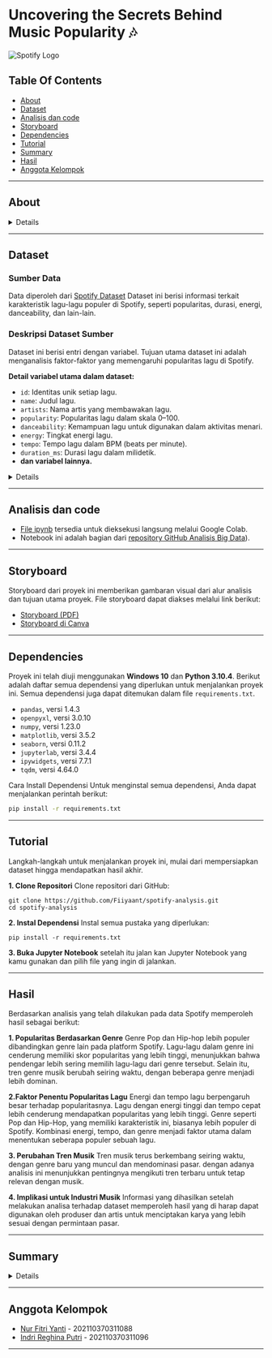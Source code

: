 # Uncovering the Secrets Behind Music Popularity 🎶

![Spotify Logo](https://upload.wikimedia.org/wikipedia/commons/thumb/2/26/Spotify_logo_with_text.svg/1024px-Spotify_logo_with_text.svg.png)


## Table Of Contents
- [About](#About)
- [Dataset](#dataset)
- [Analisis dan code](#analisis-dan-code)
- [Storyboard](#storyboard)
- [Dependencies](#dependencies)
- [Tutorial](#Tutorial)
- [Summary](#Summary)
- [Hasil](#hasil)
- [Anggota Kelompok](#anggota-kelompok)

---


## About
<details>
  
### **1.1 Musik: Lebih dari Sekadar Hiburan**

Musik lebih dari sekadar hiburan; ia memiliki dampak besar pada **suasana hati**, **produktivitas**, dan bahkan **membentuk tren sosial** yang memengaruhi kehidupan sehari-hari. 

Di tengah persaingan ketat di industri musik, **memahami apa yang membuat sebuah lagu bisa viral atau populer** adalah kunci sukses. Dengan perkembangan teknologi, terutama lewat platform seperti **Spotify**, tren musik bergerak sangat cepat, dan preferensi audiens pun berubah seiring waktu.

Oleh karena itu, penting untuk menganalisis:
- **Faktor-faktor yang memengaruhi popularitas lagu**,
- **Karakteristik musik yang cocok untuk aktivitas tertentu**, serta
- **Tren yang muncul berdasarkan waktu rilis**.

Pemahaman ini bisa membantu **artis**, **produser**, dan **label musik** menciptakan karya yang lebih relevan, menarik, dan berpotensi sukses. 
Mari bersama-sama mengeksplorasi apa yang sebenarnya membuat musik bisa menghubungkan banyak orang!


### **1.2 Penjelasan Singkat Tentang Rencana dalam Mengatasi Pernyataan Masalah**

Kami menggunakan dataset yang berisi **32,833 lagu** dengan **23 fitur utama** seperti popularitas, genre, danceability, tempo, energi, valence, durasi, dan tahun rilis. Data ini mencakup informasi terperinci yang relevan untuk menganalisis tren musik, memahami karakteristik yang memengaruhi popularitas lagu, dan memberikan insight kepada artis serta produser musik.  

Pendekatan kami terdiri dari:
1. **Analisis Tren Musik**: Mengidentifikasi faktor-faktor yang memengaruhi popularitas lagu dan potensinya untuk menjadi viral berdasarkan genre dan fitur musik.
2. **Karakteristik Lagu untuk Aktivitas Tertentu**: Mengelompokkan lagu berdasarkan fitur seperti energi, tempo, dan valence untuk berbagai aktivitas seperti workout, relaksasi, atau bekerja.
3. **Tren Berdasarkan Waktu**: Menelusuri evolusi fitur musik seperti durasi, danceability, dan valence untuk menemukan perubahan pola preferensi audiens.
4. **Memberikan Insight Strategis**: Menyediakan panduan bagi artis dan industri musik untuk menciptakan karya yang relevan dengan audiens modern.

### **1.3 Pendekatan dan Teknik Analisis**

Kami menggunakan berbagai teknik analisis data untuk memahami dan menjawab permasalahan:
1. **Eksplorasi Data**: Melihat distribusi dan pola fitur musikal, seperti danceability dan popularitas.
2. **Korelasi Fitur**: Mengukur hubungan antara elemen musikal seperti energi, valence, dan danceability dengan tingkat popularitas.
3. **Clustering**: Mengelompokkan lagu menggunakan teknik seperti *K-Means* untuk menentukan kelompok lagu berdasarkan karakteristik tertentu, seperti workout atau relaksasi.
4. **Analisis Tren Historis**: Mengamati perubahan durasi, valence, dan danceability lagu berdasarkan tahun rilis untuk memahami evolusi tren musik.
5. **Visualisasi Data**: Menggunakan grafik untuk memetakan tren seperti dominasi genre setiap tahun, perubahan durasi lagu, dan evolusi energi serta valence.
6. **Rekomendasi Berbasis Data**: Menyusun daftar lagu dan insight untuk genre atau aktivitas tertentu berdasarkan hasil analisis.

Pendekatan ini bertujuan untuk memberikan solusi komprehensif yang relevan dengan dinamika industri musik modern.

### **1.4 Manfaat Analisis untuk Konsumen dan Industri Musik**

**Bagi Artis dan Produser**:
- Insight tentang genre dan fitur musik yang cenderung populer, seperti danceability tinggi atau valence positif, membantu menciptakan lagu dengan peluang besar untuk viralitas.
- Rekomendasi tentang durasi lagu, kombinasi fitur seperti energi dan tempo, serta genre dominan dapat menjadi panduan dalam proses kreatif.

**Bagi Industri Musik**:
- Tren berdasarkan waktu membantu industri memahami evolusi musik dan menyesuaikan strategi pemasaran.
- Insight tentang fitur musikal memungkinkan label untuk lebih tepat memasarkan lagu sesuai target audiens, baik untuk platform digital seperti Spotify maupun media sosial seperti TikTok.

**Bagi Audiens**:
- Playlist yang relevan dengan kebutuhan, seperti lagu workout dengan energi tinggi atau lagu relaksasi dengan suasana positif.
- Meningkatkan pengalaman mendengarkan yang lebih personal, membantu audiens menikmati musik yang sesuai dengan aktivitas dan preferensi mereka.

Analisis kami dilakukan diharapkan memberikan manfaat nyata untuk semua pemangku kepentingan dalam industri musik, mulai dari menciptakan musik yang relevan hingga memperkuat pengalaman mendengarkan audiens.
</details>


---

## Dataset

### Sumber Data
Data diperoleh dari [Spotify Dataset](https://www.dropbox.com/sh/qj0ueimxot3ltbf/AACzMOHv7sZCJsj3ErjtOG7ya?dl%3D1&sa=D&source=docs&ust=1733757131967275&usg=AOvVaw330-rZg7-2fAFW98M3BOK7)
 Dataset ini berisi informasi terkait karakteristik lagu-lagu populer di Spotify, seperti popularitas, durasi, energi, danceability, dan lain-lain.

### Deskripsi Dataset Sumber
Dataset ini berisi **<jumlah data>** entri dengan **<jumlah variabel>** variabel. Tujuan utama dataset ini adalah menganalisis faktor-faktor yang memengaruhi popularitas lagu di Spotify.  

**Detail variabel utama dalam dataset:**
- `id`: Identitas unik setiap lagu.
- `name`: Judul lagu.
- `artists`: Nama artis yang membawakan lagu.
- `popularity`: Popularitas lagu dalam skala 0–100.
- `danceability`: Kemampuan lagu untuk digunakan dalam aktivitas menari.
- `energy`: Tingkat energi lagu.
- `tempo`: Tempo lagu dalam BPM (beats per minute).
- `duration_ms`: Durasi lagu dalam milidetik.
- **dan variabel lainnya.**  

<details>

**Karakteristik khusus data:**
- **Nilai Hilang:** Dataset mencatat nilai hilang sebagai `NaN`.  
- **Format Waktu:** Kolom waktu rilis menggunakan format `YYYY-MM-DD`.  

### Langkah-Langkah Pembersihan Data
#### **Langkah 1: Impor Data**
Data diimpor menggunakan pustaka `pandas` dengan format `.csv`. Berikut adalah langkah untuk mengimpor data:  
```python
import pandas as pd

# Membaca dataset 
df = pd.read_csv("spotify_dataset.csv")

# Menampilkan beberapa baris awal
df.head()
```

#### **Langkah 2: Pemeriksaan Nilai Hilang**
Kolom dengan nilai yang hilang diperiksa dan ditangani sesuai konteks:

```
# Menangani nilai hilang
df['popularity'].fillna(df['popularity'].mean(), inplace=True)  # Imputasi dengan rata-rata
df.dropna(subset=['artists', 'name'], inplace=True)  # Hapus baris dengan artis/nama hilang
```
#### **Langkah 3: Pemeriksaan dan Perbaikan Tipe Data**
Setelah data bersih, tipe data diperiksa dan diperbaiki jika ditemukan ketidaksesuaian.
```
# Mengecek tipe data
df.dtypes

# Mengubah tipe data 'duration_ms' menjadi tipe integer
df['duration_ms'] = df['duration_ms'].astype(int)
```
#### Ringkasan Dataset Setelah Pembersihan

**Sebelum Pembersihan:**
| Variabel              | Nilai Hilang |
|-----------------------|--------------|
| track_artist          | 5            |
| track_album_name      | 5            |
| track_name            | 5            |
| track_id              | 0            |
| key                   | 0            |
| tempo                 | 0            |
| valence               | 0            |
| liveness              | 0            |
| instrumentalness      | 0            |
| acousticsness         | 0            |
| speechiness           | 0            |
| mode                  | 0            |
| loudness              | 0            |
| danceability          | 0            |
| energy                | 0            |

**Sesudah Pembersihan:**
| Variabel              | Nilai Hilang |
|-----------------------|--------------|
| track_id              | 0            |
| energy                | 0            |
| tempo                 | 0            |
| valence               | 0            |
| liveness              | 0            |
| instrumentalness      | 0            |
| acousticsness         | 0            |
| speechiness           | 0            |
| mode                  | 0            |
| loudness              | 0            |
| key                   | 0            |
| danceability          | 0            |
| track_name            | 0            |
| playlist_subgenre     | 0            |
| playlist_genre        | 0            |
| playlist_id           | 0            |
| playlist_name         | 0            |
| track_album_release_date | 0         |


### Analisis Statistik Deskriptif


#### Tujuan
Analisis statistik deskriptif dilakukan untuk memberikan gambaran umum tentang data yang telah dibersihkan. Hal ini meliputi informasi seperti rata-rata, standar deviasi, nilai minimum, nilai maksimum, serta kuartil dari setiap variabel numerik dalam dataset.

#### Statistik Deskriptif Variabel Numerik
Berikut adalah hasil analisis statistik deskriptif untuk variabel numerik dalam dataset:

| Variabel            | Count    | Mean       | Std Dev    | Min       | 25%       | 50%       | 75%       | Max       |
|---------------------|----------|------------|------------|-----------|-----------|-----------|-----------|-----------|
| `track_popularity`  | 32833    | 42.48      | 24.98      | 0.00      | 24.00     | 45.00     | 62.00     | 100.00    |
| `danceability`      | 32833    | 0.65       | 0.14       | 0.00      | 0.56      | 0.67      | 0.76      | 0.98      |
| `energy`            | 32833    | 0.69       | 0.18       | 0.00      | 0.58      | 0.72      | 0.84      | 1.00      |
| `key`               | 32833    | 5.37       | 3.61       | 0.00      | 2.00      | 6.00      | 9.00      | 11.00     |
| `loudness`          | 32833    | -6.71      | 2.99       | -46.44    | -8.17     | -6.16     | -4.64     | 1.28      |
| `mode`              | 32833    | 0.56       | 0.49       | 0.00      | 0.00      | 1.00      | 1.00      | 1.00      |
| `speechiness`       | 32833    | 0.10       | 0.10       | 0.00      | 0.04      | 0.06      | 0.13      | 0.91      |
| `acousticness`      | 32833    | 0.17       | 0.21       | 0.00      | 0.01      | 0.08      | 0.25      | 0.99      |
| `instrumentalness`  | 32833    | 0.08       | 0.22       | 0.00      | 0.00      | 0.00      | 0.00      | 0.99      |
| `liveness`          | 32833    | 0.19       | 0.15       | 0.00      | 0.09      | 0.12      | 0.24      | 0.99      |
| `valence`           | 32833    | 0.51       | 0.23       | 0.00      | 0.33      | 0.51      | 0.69      | 0.99      |
| `tempo`             | 32833    | 120.88     | 26.90      | 0.00      | 99.96     | 121.98    | 133.92    | 239.44    |
| `duration_ms`       | 32833    | 225799.81  | 59834.00   | 4000.00   | 187819.00 | 216000.00 | 253585.00 | 517810.00 |

**Kesimpulan Awal**
1. **Populeritas Lagu (track_popularity)**: Nilai rata-rata adalah 42.48, menunjukkan sebagian besar lagu tidak sepenuhnya populer.
2. **Danceability dan Energy**: Sebagian besar lagu memiliki nilai danceability dan energy tinggi, yang menunjukkan karakteristik musik yang sering digunakan untuk aktivitas tarian atau hiburan.
3. **Tempo**: Tempo rata-rata adalah sekitar 120 BPM, konsisten dengan genre musik pop dan dance.
</details>
  
---
## Analisis dan code
- [File ipynb](https://colab.research.google.com/drive/1IT7PGdNXmqVbZYcVfQr2KW413MFy3L2V?usp=sharing) tersedia untuk dieksekusi langsung melalui Google Colab.
- Notebook ini adalah bagian dari [repository GitHub Analisis Big Data](https://github.com/fiiyaant/Analisis-Big-data/blob/main/Notebook/Tubes_big_data_088_096.ipynb)).

---
## Storyboard
Storyboard dari proyek ini memberikan gambaran visual dari alur analisis dan tujuan utama proyek. File storyboard dapat diakses melalui link berikut:
- [Storyboard (PDF)](https://github.com/fiiyaant/Analisis-Big-data/blob/main/Storyboard/Storyboard.pdf)
- [Storyboard di Canva](https://www.canva.com/design/DAGYmD00Jps/ZUJwMcNluhOYKbGw4kTA7w/edit)

---
## Dependencies

Proyek ini telah diuji menggunakan **Windows 10** dan **Python 3.10.4**.
Berikut adalah daftar semua dependensi yang diperlukan untuk menjalankan proyek ini. Semua dependensi juga dapat ditemukan dalam file `requirements.txt`.

- `pandas`, versi 1.4.3  
- `openpyxl`, versi 3.0.10  
- `numpy`, versi 1.23.0  
- `matplotlib`, versi 3.5.2  
- `seaborn`, versi 0.11.2  
- `jupyterlab`, versi 3.4.4  
- `ipywidgets`, versi 7.7.1  
- `tqdm`, versi 4.64.0  

Cara Install Dependensi
Untuk menginstal semua dependensi, Anda dapat menjalankan perintah berikut:

```bash
pip install -r requirements.txt
```


---
## Tutorial

Langkah-langkah untuk menjalankan proyek ini, mulai dari mempersiapkan dataset hingga mendapatkan hasil akhir.

**1. Clone Repositori**
Clone repositori dari GitHub:
```
git clone https://github.com/Fiiyaant/spotify-analysis.git
cd spotify-analysis
```
**2. Instal Dependensi**
Instal semua pustaka yang diperlukan:
```
pip install -r requirements.txt
```
**3. Buka Jupyter Notebook**
setelah itu jalan kan Jupyter Notebook yang kamu gunakan dan pilih file yang ingin di jalankan.


---

## Hasil
Berdasarkan analisis yang telah dilakukan pada data Spotify memperoleh hasil sebagai berikut:

**1. Popularitas Berdasarkan Genre**
Genre Pop dan Hip-hop lebih populer dibandingkan genre lain pada platform Spotify. Lagu-lagu dalam genre ini cenderung memiliki skor popularitas yang lebih tinggi, menunjukkan bahwa pendengar lebih sering memilih lagu-lagu dari genre tersebut. Selain itu, tren genre musik berubah seiring waktu, dengan beberapa genre menjadi lebih dominan.

**2.Faktor Penentu Popularitas Lagu**
Energi dan tempo lagu berpengaruh besar terhadap popularitasnya. Lagu dengan energi tinggi dan tempo cepat lebih cenderung mendapatkan popularitas yang lebih tinggi. Genre seperti Pop dan Hip-Hop, yang memiliki karakteristik ini, biasanya lebih populer di Spotify. Kombinasi energi, tempo, dan genre menjadi faktor utama dalam menentukan seberapa populer sebuah lagu.

**3. Perubahan Tren Musik**
Tren musik terus berkembang seiring waktu, dengan genre baru yang muncul dan mendominasi pasar. dengan adanya analisis ini menunjukkan pentingnya mengikuti tren terbaru untuk tetap relevan dengan musik.

**4. Implikasi untuk Industri Musik**
Informasi yang dihasilkan setelah melakukan analisa terhadap dataset memperoleh hasil yang di harap dapat digunakan oleh produser dan artis untuk menciptakan karya yang lebih sesuai dengan permintaan pasar.


---

## Summary

<details>

**1. Pernyataan Masalah**
Industri musik terus berkembang pesat dengan hadirnya platform digital seperti Spotify dan TikTok yang mengubah cara audiens mengonsumsi dan menikmati musik. Tantangan utama yang dihadapi adalah:
- **Mengidentifikasi faktor-faktor yang membuat sebuah lagu populer atau viral.**
- **Menentukan karakteristik lagu yang sesuai untuk aktivitas tertentu seperti workout, relaksasi, atau bekerja.**
- **Menganalisis tren musik berdasarkan waktu rilis.**

Masalah ini sangat relevan bagi artis, produser, dan label musik untuk menciptakan lagu yang lebih relevan, menarik, dan memiliki daya tarik global.

---
**2. Pendekatan untuk Membahas Masalah**
Dataset yang digunakan mencakup **32,833 lagu** dengan **23 fitur utama**, seperti:
- **Fitur numerik:** Popularitas, danceability, energy, valence, tempo, dan durasi.
- **Fitur kategori:** Genre, sub-genre, nama artis, dan tahun rilis.

**Metodologi yang Diterapkan:**
1. **Eksplorasi Data:**
   - Mengidentifikasi pola dan distribusi fitur musikal utama seperti popularitas, tempo, dan energi.
2. **Analisis Tren:**
   - Memetakan evolusi genre, durasi lagu, dan danceability dari tahun ke tahun untuk memahami perubahan preferensi audiens.
3. **Segmentasi Aktivitas:**
   - Mengelompokkan lagu berdasarkan fitur tertentu untuk aktivitas seperti workout (tempo tinggi), relaksasi (energi rendah), dan bekerja (acousticness tinggi).
4. **Visualisasi Data:**
   - Menggunakan grafik untuk menggambarkan tren popularitas, perubahan genre, dan evolusi fitur musikal.

---

**3. Wawasan Utama**
1. **Dominasi Genre Berdasarkan Waktu:**
   - **Rock** mendominasi dari tahun 1960-an hingga 1990-an dengan lagu ikonik seperti *"Bohemian Rhapsody"* oleh Queen.
   - **Pop dan EDM** menjadi genre yang dominan sejak 2010-an, didorong oleh platform digital. Contoh: *"Shape of You"* oleh Ed Sheeran.

2. **Durasi Lagu Berdasarkan Era:**
   - Lagu pada era 1960-1980-an berdurasi panjang (~4 menit), seperti *"Hotel California"* oleh Eagles.
   - Lagu modern cenderung lebih pendek (~3 menit), mencerminkan preferensi audiens akan konten yang cepat dan ringkas.

3. **Faktor Viralitas Lagu:**
   - **Energy tinggi** (EDM dan Pop) memicu daya tarik instan di platform media sosial.
   - Kombinasi **danceability tinggi** dan **valence positif** sangat cocok untuk menciptakan tantangan tarian viral di TikTok.

4. **Tren Danceability dan Valence:**
   - Danceability meningkat secara konsisten sejak 1980-an, sedangkan valence (keceriaan lagu) menurun sejak 1990-an, menunjukkan pergeseran menuju musik yang lebih emosional.

---


**4. Implikasi Analisis**
**Bagi Artis dan Produser:**
- **Fokus pada Genre Pop dan Latin:** Kedua genre ini memiliki daya tarik global yang fleksibel dan relevan untuk berbagai audiens.
- **Optimalkan Fitur Musik:** Kombinasi energi tinggi, valence positif, dan ritme yang mudah ditarikan meningkatkan potensi viralitas lagu.
- **Pertimbangkan Durasi Lagu:** Lagu yang lebih pendek lebih sesuai dengan kebiasaan audiens modern.

**Bagi Industri Musik:**
- **Tren Genre dan Fitur:** Wawasan ini membantu label musik merencanakan strategi pemasaran yang sesuai dengan target audiens.
- **Rekomendasi Berbasis Data:** Membantu kurasi playlist untuk berbagai aktivitas seperti olahraga, relaksasi, atau bekerja.

**Bagi Konsumen:**
- **Playlist Relevan:** Memberikan pilihan lagu yang sesuai dengan kebutuhan emosional atau aktivitas spesifik mereka, seperti workout dengan tempo cepat atau relaksasi dengan energi rendah.

---

**5. Keterbatasan dan Saran Peningkatan**
1. **Keterbatasan Dataset:**
   - Tidak mencakup faktor eksternal seperti strategi promosi atau tren sosial yang dapat memengaruhi popularitas lagu.
   - Tidak memiliki data lokasi geografis yang dapat memberikan insight preferensi audiens regional.


**Saran Peningkatan:**
- Menambahkan data perilaku audiens, seperti pola mendengarkan di platform digital.
- Memasukkan elemen non-musikal seperti waktu perilisan dan promosi untuk analisis lebih holistik.
- Menggunakan model prediktif untuk memproyeksikan tren musik di masa depan.

---

**Kesimpulan**
Melalui analisis ini, kami menyediakan wawasan berbasis data untuk membantu semua pihak di industri musik—dari artis, produser, hingga label—memahami dan menciptakan musik yang relevan dengan audiens modern. Dengan fokus pada fitur musikal, tren waktu, dan preferensi audiens, wawasan ini mendukung inovasi dan kesuksesan dalam pasar musik global yang terus berubah.

</details>

---

## Anggota Kelompok

- [Nur Fitri Yanti](https://github.com/fiiyaant) - 202110370311088
- [Indri Reghina Putri](https://github.com/nanajem1) - 202110370311096

---
